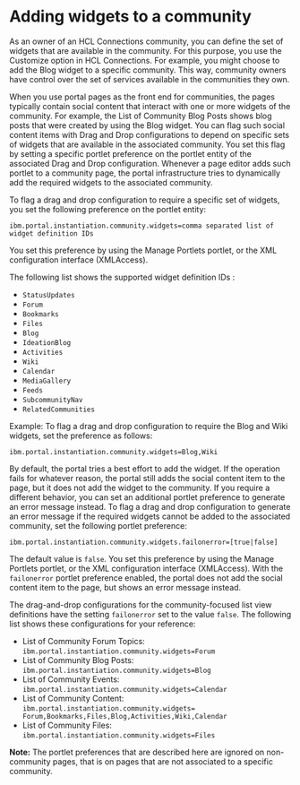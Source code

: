 # Adding widgets to a community

As an owner of an HCL Connections community, you can define the set of widgets that are available in the community. For this purpose, you use the Customize option in HCL Connections. For example, you might choose to add the Blog widget to a specific community. This way, community owners have control over the set of services available in the communities they own.

When you use portal pages as the front end for communities, the pages typically contain social content that interact with one or more widgets of the community. For example, the List of Community Blog Posts shows blog posts that were created by using the Blog widget. You can flag such social content items with Drag and Drop configurations to depend on specific sets of widgets that are available in the associated community. You set this flag by setting a specific portlet preference on the portlet entity of the associated Drag and Drop configuration. Whenever a page editor adds such portlet to a community page, the portal infrastructure tries to dynamically add the required widgets to the associated community.

To flag a drag and drop configuration to require a specific set of widgets, you set the following preference on the portlet entity:

```
ibm.portal.instantiation.community.widgets=comma separated list of widget definition IDs
```

You set this preference by using the Manage Portlets portlet, or the XML configuration interface \(XMLAccess\).

The following list shows the supported widget definition IDs :

-   `StatusUpdates`
-   `Forum`
-   `Bookmarks`
-   `Files`
-   `Blog`
-   `IdeationBlog`
-   `Activities`
-   `Wiki`
-   `Calendar`
-   `MediaGallery`
-   `Feeds`
-   `SubcommunityNav`
-   `RelatedCommunities`

Example: To flag a drag and drop configuration to require the Blog and Wiki widgets, set the preference as follows:

```
ibm.portal.instantiation.community.widgets=Blog,Wiki
```

By default, the portal tries a best effort to add the widget. If the operation fails for whatever reason, the portal still adds the social content item to the page, but it does not add the widget to the community. If you require a different behavior, you can set an additional portlet preference to generate an error message instead. To flag a drag and drop configuration to generate an error message if the required widgets cannot be added to the associated community, set the following portlet preference:

```
ibm.portal.instantiation.community.widgets.failonerror=[true|false]
```

The default value is `false`. You set this preference by using the Manage Portlets portlet, or the XML configuration interface \(XMLAccess\). With the `failonerror` portlet preference enabled, the portal does not add the social content item to the page, but shows an error message instead.

The drag-and-drop configurations for the community-focused list view definitions have the setting `failonerror` set to the value `false`. The following list shows these configurations for your reference:

-   List of Community Forum Topics: `ibm.portal.instantiation.community.widgets=Forum`
-   List of Community Blog Posts: `ibm.portal.instantiation.community.widgets=Blog`
-   List of Community Events: `ibm.portal.instantiation.community.widgets=Calendar`
-   List of Community Content: `ibm.portal.instantiation.community.widgets= Forum,Bookmarks,Files,Blog,Activities,Wiki,Calendar`
-   List of Community Files: `ibm.portal.instantiation.community.widgets=Files`

**Note:** The portlet preferences that are described here are ignored on non-community pages, that is on pages that are not associated to a specific community.


